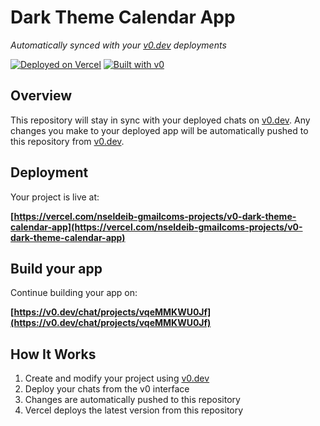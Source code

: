 # Dark Theme Calendar App

*Automatically synced with your [v0.dev](https://v0.dev) deployments*

[![Deployed on Vercel](https://img.shields.io/badge/Deployed%20on-Vercel-black?style=for-the-badge&logo=vercel)](https://vercel.com/nseldeib-gmailcoms-projects/v0-dark-theme-calendar-app)
[![Built with v0](https://img.shields.io/badge/Built%20with-v0.dev-black?style=for-the-badge)](https://v0.dev/chat/projects/vqeMMKWU0Jf)

## Overview

This repository will stay in sync with your deployed chats on [v0.dev](https://v0.dev).
Any changes you make to your deployed app will be automatically pushed to this repository from [v0.dev](https://v0.dev).

## Deployment

Your project is live at:

**[https://vercel.com/nseldeib-gmailcoms-projects/v0-dark-theme-calendar-app](https://vercel.com/nseldeib-gmailcoms-projects/v0-dark-theme-calendar-app)**

## Build your app

Continue building your app on:

**[https://v0.dev/chat/projects/vqeMMKWU0Jf](https://v0.dev/chat/projects/vqeMMKWU0Jf)**

## How It Works

1. Create and modify your project using [v0.dev](https://v0.dev)
2. Deploy your chats from the v0 interface
3. Changes are automatically pushed to this repository
4. Vercel deploys the latest version from this repository